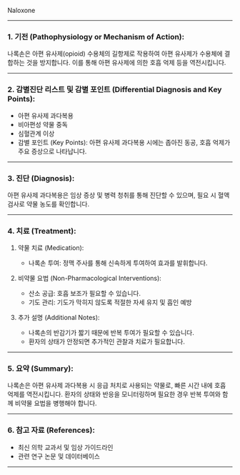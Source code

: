 Naloxone

---

### 1. 기전 (Pathophysiology or Mechanism of Action):

나록손은 아편 유사제(opioid) 수용체의 길항제로 작용하여 아편 유사제가 수용체에 결합하는 것을 방지합니다. 이를 통해 아편 유사제에 의한 호흡 억제 등을 역전시킵니다.

---

### 2. 감별진단 리스트 및 감별 포인트 (Differential Diagnosis and Key Points):

- 아편 유사제 과다복용
- 비아편성 약물 중독
- 심혈관계 이상
- 감별 포인트 (Key Points): 아편 유사제 과다복용 시에는 좁아진 동공, 호흡 억제가 주요 증상으로 나타납니다.

---

### 3. 진단 (Diagnosis):

아편 유사제 과다복용은 임상 증상 및 병력 청취를 통해 진단할 수 있으며, 필요 시 혈액 검사로 약물 농도를 확인합니다.

---

### 4. 치료 (Treatment):

1. 약물 치료 (Medication):
    - 나록손 투여: 정맥 주사를 통해 신속하게 투여하여 효과를 발휘합니다.
    
2. 비약물 요법 (Non-Pharmacological Interventions):
    - 산소 공급: 호흡 보조가 필요할 수 있습니다.
    - 기도 관리: 기도가 막히지 않도록 적절한 자세 유지 및 흡인 예방

3. 추가 설명 (Additional Notes):
    - 나록손의 반감기가 짧기 때문에 반복 투여가 필요할 수 있습니다.
    - 환자의 상태가 안정되면 추가적인 관찰과 치료가 필요합니다.

---

### 5. 요약 (Summary):

나록손은 아편 유사제 과다복용 시 응급 처치로 사용되는 약물로, 빠른 시간 내에 호흡 억제를 역전시킵니다. 환자의 상태와 반응을 모니터링하며 필요한 경우 반복 투여와 함께 비약물 요법을 병행해야 합니다.

---

### 6. 참고 자료 (References):

- 최신 의학 교과서 및 임상 가이드라인
- 관련 연구 논문 및 데이터베이스

---